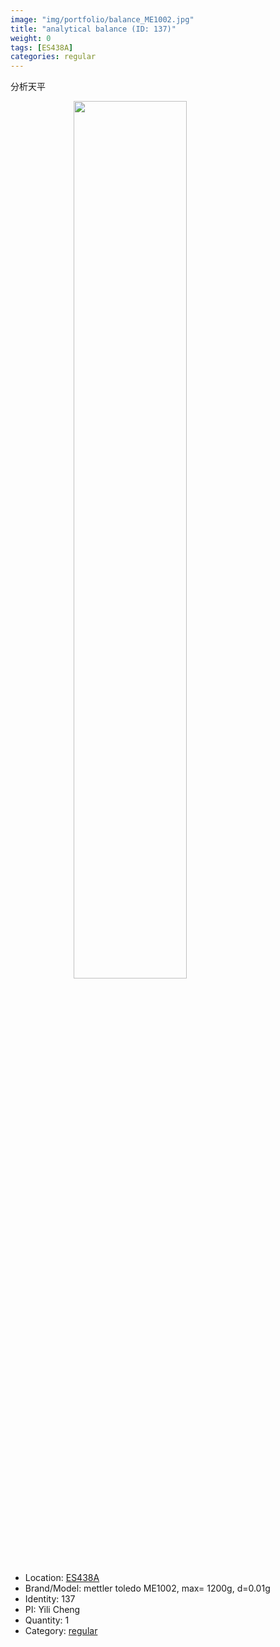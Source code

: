 ```yaml
---
image: "img/portfolio/balance_ME1002.jpg"
title: "analytical balance (ID: 137)"
weight: 0
tags: [ES438A]
categories: regular
---
```


分析天平

<!--more-->

<img src="../../img/portfolio/balance_ME1002.jpg" width="60%" style="display: block; margin: auto;">

- Location: [ES438A](../../tags/es438a)
- Brand/Model: mettler toledo ME1002, max= 1200g, d=0.01g
- Identity: 137
- PI: Yili Cheng
- Quantity: 1
- Category: [regular](../../categories/regular)






